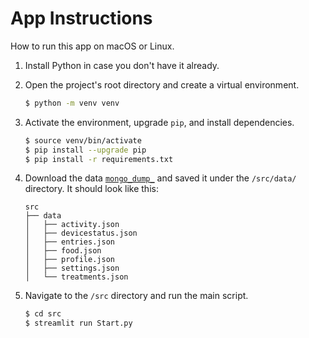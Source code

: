 # App Instructions
How to run this app on macOS or Linux. 
1. Install Python in case you don't have it already. 
3. Open the project's root directory and create a virtual environment.
	```bash
	$ python -m venv venv
	```
3. Activate the environment, upgrade `pip`, and install dependencies.
	```bash
	$ source venv/bin/activate
	$ pip install --upgrade pip
	$ pip install -r requirements.txt
	```
3. Download the data [`mongo_dump_`](https://drive.google.com/drive/folders/1Lukvv8iPmfk3nX3-KrZ165xKgrmHeFw-?usp=share_link) and saved it under the `/src/data/` directory. It should look like this:

	```
	src
	├── data
	│   ├── activity.json
	│   ├── devicestatus.json
	│   ├── entries.json
	│   ├── food.json
	│   ├── profile.json
	│   ├── settings.json
	│   └── treatments.json
	```

1. Navigate to the `/src` directory and run the main script.
	```bash
	$ cd src
	$ streamlit run Start.py
	```

